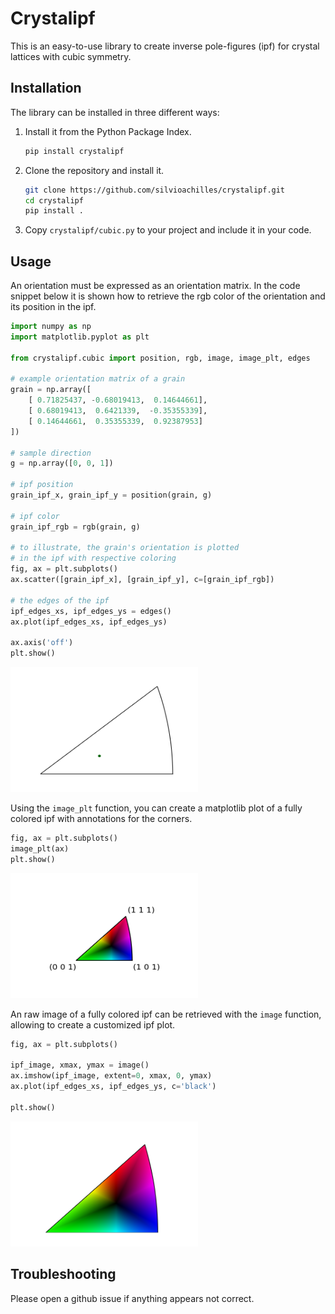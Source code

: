 # Crystalipf
This is an easy-to-use library to create inverse
pole-figures (ipf) for crystal lattices with
cubic symmetry.

## Installation
The library can be installed in three different ways:
1. Install it from the Python Package Index.
    ```bash
    pip install crystalipf
    ```
2. Clone the repository and install it.
    ```bash
    git clone https://github.com/silvioachilles/crystalipf.git
    cd crystalipf
    pip install .
    ``` 
3. Copy `crystalipf/cubic.py` to your project and include it in your code.


## Usage
An orientation must be expressed as an orientation matrix.
In the code snippet below it is shown how to retrieve
the rgb color of the orientation and its position in the ipf.

```python
import numpy as np
import matplotlib.pyplot as plt

from crystalipf.cubic import position, rgb, image, image_plt, edges

# example orientation matrix of a grain
grain = np.array([
    [ 0.71825437, -0.68019413,  0.14644661],
    [ 0.68019413,  0.6421339,  -0.35355339],
    [ 0.14644661,  0.35355339,  0.92387953]
])

# sample direction
g = np.array([0, 0, 1])

# ipf position
grain_ipf_x, grain_ipf_y = position(grain, g)

# ipf color
grain_ipf_rgb = rgb(grain, g)

# to illustrate, the grain's orientation is plotted
# in the ipf with respective coloring
fig, ax = plt.subplots()
ax.scatter([grain_ipf_x], [grain_ipf_y], c=[grain_ipf_rgb])

# the edges of the ipf
ipf_edges_xs, ipf_edges_ys = edges()
ax.plot(ipf_edges_xs, ipf_edges_ys)

ax.axis('off')
plt.show()
```
<img src="https://github.com/silvioachilles/crystalipf/blob/main/doc/ipf_grain.png?raw=true" width="300" height="200" />

Using the `image_plt` function, you can create a matplotlib plot of a fully
colored ipf with annotations for the corners.

```python
fig, ax = plt.subplots()
image_plt(ax)
plt.show()
```

<img src="https://github.com/silvioachilles/crystalipf/blob/main/doc/ipf_colored_annotations.png?raw=true" width="300" height="200" />

An raw image of a fully colored ipf can be retrieved with the `image` function,
allowing to create a customized ipf plot.

```python
fig, ax = plt.subplots()

ipf_image, xmax, ymax = image()
ax.imshow(ipf_image, extent=0, xmax, 0, ymax)
ax.plot(ipf_edges_xs, ipf_edges_ys, c='black')

plt.show()
```

<img src="https://github.com/silvioachilles/crystalipf/blob/main/doc/ipf_colored.png?raw=true" width="300" height="200" />

## Troubleshooting
Please open a github issue if anything appears not correct. 
